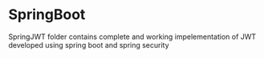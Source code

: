 # SpringBoot
SpringJWT folder contains complete and working impelementation of JWT developed using spring boot and spring security
